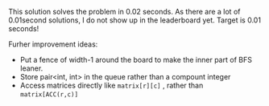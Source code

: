 This solution solves the problem in 0.02 seconds. As there are a lot of 0.01second solutions, I do not show up in the leaderboard yet. Target is 0.01 seconds!

Furher improvement ideas:

- Put a fence of width-1 around the board to make the inner part of BFS leaner.
- Store pair<int, int> in the queue rather than a compount integer
- Access matrices directly like `matrix[r][c]` , rather than `matrix[ACC(r,c)]`